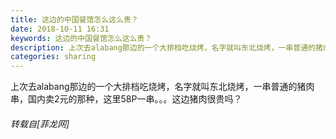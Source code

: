 ```yaml
---
title: 这边的中国餐馆怎么这么贵？
date: 2018-10-11 16:31
keywords: 这边的中国餐馆怎么这么贵？
description: 上次去alabang那边的一个大排档吃烧烤，名字就叫东北烧烤，一串普通的猪肉串，国内卖2元的那种，这里58P一串。。。这边猪肉很贵吗？
categories: sharing
---
```

<td class="t_f" id="postmessage_1999714">

上次去alabang那边的一个大排档吃烧烤，名字就叫东北烧烤，一串普通的猪肉串，国内卖2元的那种，这里58P一串。。。这边猪肉很贵吗？</td>
###### 转载自[菲龙网]
